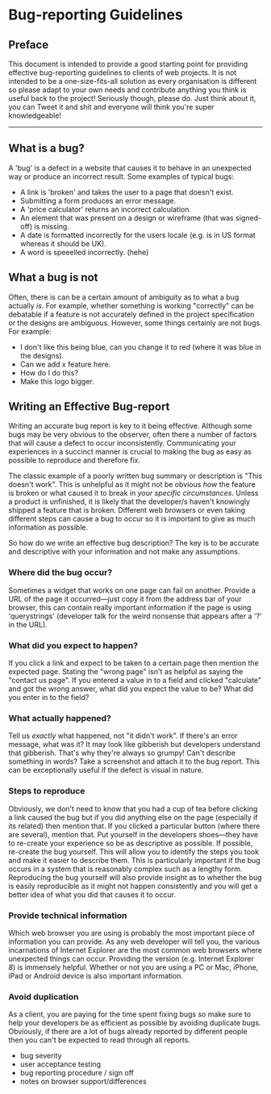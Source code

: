 # Bug-reporting Guidelines

## Preface

This document is intended to provide a good starting point for providing effective bug-reporting guidelines to clients of web projects. It is not intended to be a one-size-fits-all solution as every organisation is different so please adapt to your own needs and contribute anything you think is useful back to the project! Seriously though, please do. Just think about it, you can Tweet it and shit and everyone will think you're super knowledgeable!

---

## What is a bug?

A 'bug' is a defect in a website that causes it to behave in an unexpected way or produce an incorrect result. Some examples of typical bugs:

- A link is 'broken' and takes the user to a page that doesn't exist.
- Submitting a form produces an error message.
- A 'price calculator' returns an incorrect calculation.
- An element that was present on a design or wireframe (that was signed-off) is missing.
- A date is formatted incorrectly for the users locale (e.g. is in US format whereas it should be UK).
- A word is speeelled incorrectly. (hehe)

## What a bug is not

Often, there is can be a certain amount of ambiguity as to what a bug actually _is_. For example, whether something is working "correctly" can be debatable if a feature is not accurately defined in the project specification or the designs are ambiguous. However, some things certainly are not bugs. For example:

- I don't like this being blue, can you change it to red (where it was blue in the designs).
- Can we add x feature here.
- How do I do this?
- Make this logo bigger.

## Writing an Effective Bug-report

Writing an accurate bug report is key to it being effective. Although some bugs may be very obvious to the observer, often there a number of factors that will cause a defect to occur inconsistently. Communicating your experiences in a succinct manner is crucial to making the bug as easy as possible to reproduce and therefore fix.

The classic example of a poorly written bug summary or description is "This doesn't work". This is unhelpful as it might not be obvious _how_ the feature is broken or what caused it to break in _your specific circumstances_. Unless a product is unfinished, it is likely that the developer/s haven't knowingly shipped a feature that is broken. Different web browsers or even taking different steps can cause a bug to occur so it is important to give as much information as possible.

So how do we write an effective bug description? The key is to be accurate and descriptive with your information and not make any assumptions.

### Where did the bug occur?

Sometimes a widget that works on one page can fail on another. Provide a URL of the page it occurred—just copy it from the address bar of your browser, this can contain really important information if the page is using 'querystrings' (developer talk for the weird nonsense that appears after a '?' in the URL).

### What did you expect to happen?

If you click a link and expect to be taken to a certain page then mention the expected page. Stating the "wrong page" isn't as helpful as saying the "contact us page". If you entered a value in to a field and clicked "calculate" and got the wrong answer, what did you expect the value to be? What did you enter in to the field?

### What actually happened?

Tell us _exactly_ what happened, not "it didn't work". If there's an error message, what was it? It may look like gibberish but developers understand that gibberish. That's why they're always so grumpy! Can't describe something in words? Take a screenshot and attach it to the bug report. This can be exceptionally useful if the defect is visual in nature.

### Steps to reproduce

Obviously, we don't need to know that you had a cup of tea before clicking a link caused the bug but if you did anything else on the page (especially if its related) then mention that. If you clicked a particular button (where there are several), mention that. Put yourself in the developers shoes—they have to re-create your experience so be as descriptive as possible. If possible, re-create the bug yourself. This will allow you to identify the steps you took and make it easier to describe them. This is particularly important if the bug occurs in a system that is reasonably complex such as a lengthy form. Reproducing the bug yourself will also provide insight as to whether the bug is easily reproducible as it might not happen consistently and you will get a better idea of what you did that causes it to occur.

### Provide technical information

Which web browser you are using is probably the most important piece of information you can provide. As any web developer will tell you, the various incarnations of Internet Explorer are the most common web browsers where unexpected things can occur. Providing the version (e.g. Internet Explorer _8_) is immensely helpful. Whether or not you are using a PC or Mac, iPhone, iPad or Android device is also important information.

### Avoid duplication

As a client, you are paying for the time spent fixing bugs so make sure to help your developers be as efficient as possible by avoiding duplicate bugs. Obviously, if there are a lot of bugs already reported by different people then you can't be expected to read through all reports.




- bug severity
- user acceptance testing
- bug reporting procedure / sign off
- notes on browser support/differences


